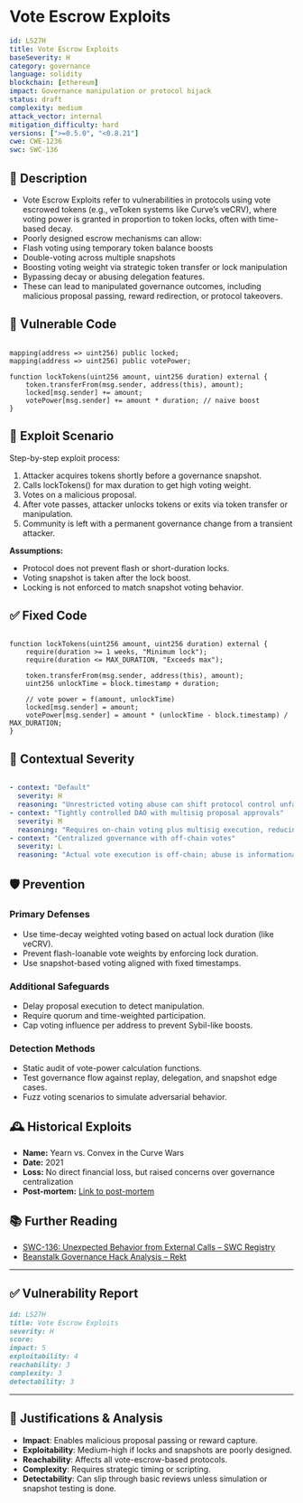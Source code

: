 # Vote Escrow Exploits

```YAML
id: LS27H
title: Vote Escrow Exploits 
baseSeverity: H
category: governance
language: solidity
blockchain: [ethereum]
impact: Governance manipulation or protocol hijack
status: draft
complexity: medium
attack_vector: internal
mitigation_difficulty: hard
versions: [">=0.5.0", "<0.8.21"]
cwe: CWE-1236
swc: SWC-136
```

## 📝 Description

- Vote Escrow Exploits refer to vulnerabilities in protocols using vote escrowed tokens (e.g., veToken systems like Curve’s veCRV), where voting power is granted in proportion to token locks, often with time-based decay. 
- Poorly designed escrow mechanisms can allow:
- Flash voting using temporary token balance boosts
- Double-voting across multiple snapshots
- Boosting voting weight via strategic token transfer or lock manipulation
- Bypassing decay or abusing delegation features.
- These can lead to manipulated governance outcomes, including malicious proposal passing, reward redirection, or protocol takeovers.

## 🚨 Vulnerable Code

```solidity

mapping(address => uint256) public locked;
mapping(address => uint256) public votePower;

function lockTokens(uint256 amount, uint256 duration) external {
    token.transferFrom(msg.sender, address(this), amount);
    locked[msg.sender] += amount;
    votePower[msg.sender] += amount * duration; // naive boost
}
```

## 🧪 Exploit Scenario

Step-by-step exploit process:

1. Attacker acquires tokens shortly before a governance snapshot.
2. Calls lockTokens() for max duration to get high voting weight.
3. Votes on a malicious proposal.
4. After vote passes, attacker unlocks tokens or exits via token transfer or manipulation.
5. Community is left with a permanent governance change from a transient attacker.

**Assumptions:**

- Protocol does not prevent flash or short-duration locks.
- Voting snapshot is taken after the lock boost.
- Locking is not enforced to match snapshot voting behavior.

## ✅ Fixed Code

```solidity

function lockTokens(uint256 amount, uint256 duration) external {
    require(duration >= 1 weeks, "Minimum lock");
    require(duration <= MAX_DURATION, "Exceeds max");

    token.transferFrom(msg.sender, address(this), amount);
    uint256 unlockTime = block.timestamp + duration;

    // vote power = f(amount, unlockTime)
    locked[msg.sender] = amount;
    votePower[msg.sender] = amount * (unlockTime - block.timestamp) / MAX_DURATION;
}
```
## 🧭 Contextual Severity

```yaml

- context: "Default"
  severity: H
  reasoning: "Unrestricted voting abuse can shift protocol control unfairly."
- context: "Tightly controlled DAO with multisig proposal approvals"
  severity: M
  reasoning: "Requires on-chain voting plus multisig execution, reducing impact."
- context: "Centralized governance with off-chain votes"
  severity: L
  reasoning: "Actual vote execution is off-chain; abuse is informational only."
```

## 🛡️ Prevention

### Primary Defenses

- Use time-decay weighted voting based on actual lock duration (like veCRV).
- Prevent flash-loanable vote weights by enforcing lock duration.
- Use snapshot-based voting aligned with fixed timestamps.

### Additional Safeguards

- Delay proposal execution to detect manipulation.
- Require quorum and time-weighted participation.
- Cap voting influence per address to prevent Sybil-like boosts.

### Detection Methods

- Static audit of vote-power calculation functions.
- Test governance flow against replay, delegation, and snapshot edge cases.
- Fuzz voting scenarios to simulate adversarial behavior.

## 🕰️ Historical Exploits

- **Name:** Yearn vs. Convex in the Curve Wars 
- **Date:** 2021 
- **Loss:** No direct financial loss, but raised concerns over governance centralization 
- **Post-mortem:** [Link to post-mortem](https://www.flovtec.com/post/the-curve-wars-explained)   

## 📚 Further Reading

- [SWC-136: Unexpected Behavior from External Calls – SWC Registry](https://swcregistry.io/docs/SWC-136/) 
- [Beanstalk Governance Hack Analysis – Rekt](https://rekt.news/beanstalk-rekt/)
  
---

## ✅ Vulnerability Report

```markdown
id: LS27H
title: Vote Escrow Exploits 
severity: H
score:
impact: 5         
exploitability: 4 
reachability: 3   
complexity: 3     
detectability: 3  
```

---

## 📄 Justifications & Analysis

- **Impact**: Enables malicious proposal passing or reward capture.
- **Exploitability**: Medium-high if locks and snapshots are poorly designed.
- **Reachability**: Affects all vote-escrow-based protocols.
- **Complexity**: Requires strategic timing or scripting.
- **Detectability**: Can slip through basic reviews unless simulation or snapshot testing is done.



